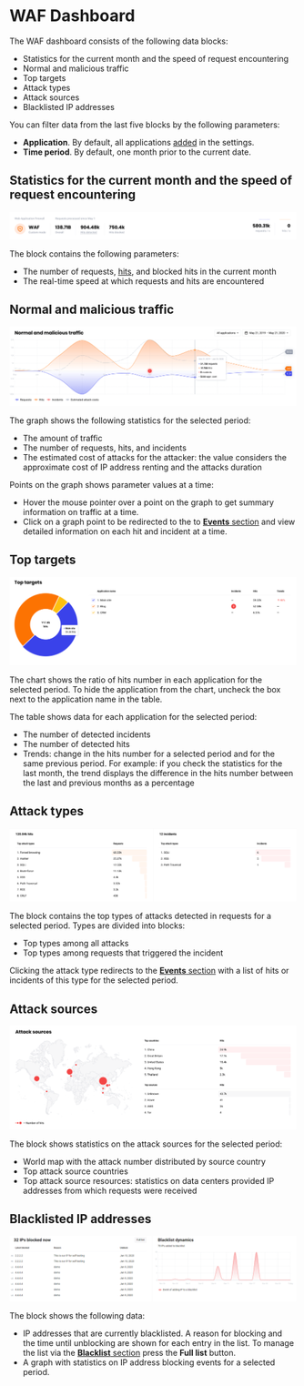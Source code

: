 [img-traffic-stats]:        ../../images/user-guides/dashboard/waf-traffic-stats.png
[img-attacks-stats]:        ../../images/user-guides/dashboard/waf-attacks-stats.png
[img-blacklist-stats]:      ../../images/user-guides/dashboard/waf-blacklist-stats.png
[img-traffic-cur-month]:    ../../images/user-guides/dashboard/waf-current-month-stats.png
[img-attacks-type]:         ../../images/user-guides/dashboard/attack-types.png
[img-attacks-sources]:      ../../images/user-guides/dashboard/attack-sources.png

[doc-setup-app]:            ../settings/applications.md
[doc-events-tab]:           ../events/check-attack.md
[doc-blacklist-tab]:        ../blacklist.md
[doc-scanner]:              ../scanner/intro.md

[gl-hit]:                   ../../glossary-en.md#hit

# WAF Dashboard

The WAF dashboard consists of the following data blocks:

* Statistics for the current month and the speed of request encountering
* Normal and malicious traffic
* Top targets
* Attack types
* Attack sources
* Blacklisted IP addresses

You can filter data from the last five blocks by the following parameters:

* **Application**. By default, all applications [added][doc-setup-app] in the settings.
* **Time period**. By default, one month prior to the current date.

## Statistics for the current month and the speed of request encountering

![!Current month statistics][img-traffic-cur-month]

The block contains the following parameters:

* The number of requests, [hits][gl-hit], and blocked hits in the current month
* The real-time speed at which requests and hits are encountered

## Normal and malicious traffic

![!Normal and malicious traffic][img-traffic-stats]

The graph shows the following statistics for the selected period:

* The amount of traffic
* The number of requests, hits, and incidents
* The estimated cost of attacks for the attacker: the value considers the approximate cost of IP address renting and the attacks duration

Points on the graph shows parameter values at a time:

* Hover the mouse pointer over a point on the graph to get summary information on traffic at a time.
* Click on a graph point to be redirected to the to [**Events** section][doc-events-tab] and view detailed information on each hit and incident at a time. 

## Top targets

![!Top targets][img-attacks-stats]

The chart shows the ratio of hits number in each application for the selected period. To hide the application from the chart, uncheck the box next to the application name in the table.

The table shows data for each application for the selected period:

* The number of detected incidents
* The number of detected hits
* Trends: change in the hits number for a selected period and for the same previous period. For example: if you check the statistics for the last month, the trend displays the difference in the hits number between the last and previous months as a percentage

## Attack types

![!Attack types][img-attacks-type]

The block contains the top types of attacks detected in requests for a selected period. Types are divided into blocks:

* Top types among all attacks
* Top types among requests that triggered the incident

Clicking the attack type redirects to the [**Events** section][doc-events-tab] with a list of hits or incidents of this type for the selected period.

## Attack sources

![!Attack sources][img-attacks-sources]

The block shows statistics on the attack sources for the selected period:

* World map with the attack number distributed by source country
* Top attack source countries
* Top attack source resources: statistics on data centers provided IP addresses from which requests were received

## Blacklisted IP addresses

![!Blacklisted IP addresses][img-blacklist-stats] 

The block shows the following data:

* IP addresses that are currently blacklisted. A reason for blocking and the time until unblocking are shown for each entry in the list. To manage the list via the [**Blacklist** section][doc-blacklist-tab] press the **Full list** button.
* A graph with statistics on IP address blocking events for a selected period.